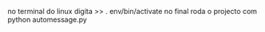 no terminal do linux digita >> . env/bin/activate
no final roda o projecto com python automessage.py